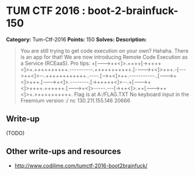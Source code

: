 # TUM CTF 2016 : boot-2-brainfuck-150

**Category:** Tum-Ctf-2016
**Points:** 150
**Solves:**
**Description:**

> You are still trying to get code execution on your own? Hahaha.
There is an app for that!
We are now introducing Remote Code Execution as a Service (RCEaaS).
Pro tips:
+[--->++<]>.++++[->++++<]>+.++++++++++.----------.+++++++++++.[---->+<]>+++.-[--->++<]>--.++++++++++++..----.[-->+<]>++.-----------..[--->+<]>+++.[--->+<]>.--------.[->+++++<]>--.+[--->+<]>++++.++++++.[--->+<]>-----.---[->++<]>.++[--->++<]>+.>++++++++++.
Flag is at A:/FLAG.TXT
No keyboard input in the Freemium version :/
nc 130.211.155.146 20666

## Write-up

(TODO)

## Other write-ups and resources

* http://www.codilime.com/tumctf-2016-boot2brainfuck/
